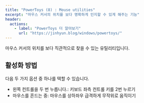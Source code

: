 ```yaml
---
title: "PowerToys (8) : Mouse utilities"
excerpt: "마우스 커서의 위치를 보다 명확하게 인지할 수 있게 해주는 기능"
header:
  actions:
    - label: "PowerToys 더 알아보기"
      url: "https://jinhyun.blog/windows/powertoys/"
---
```


마우스 커서의 위치를 보다 직관적으로 찾을 수 있는 유틸리티입니다.

## 활성화 방법

다음 두 가지 옵션 중 하나를 택할 수 있습니다.

- 왼쪽 컨트롤을 두 번 누릅니다.: 키보드 좌측 컨트롤 키를 2번 누르기
- 마우스를 흔드는 중: 마우스를 상하좌우 급격하게 무작위로 움직이기

